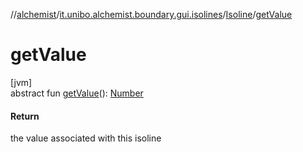//[alchemist](../../../index.md)/[it.unibo.alchemist.boundary.gui.isolines](../index.md)/[Isoline](index.md)/[getValue](get-value.md)

# getValue

[jvm]\
abstract fun [getValue](get-value.md)(): [Number](https://docs.oracle.com/javase/8/docs/api/java/lang/Number.html)

#### Return

the value associated with this isoline
